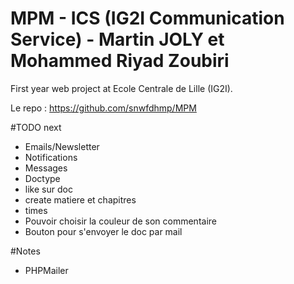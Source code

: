 # MPM - ICS (IG2I Communication Service) - Martin JOLY et Mohammed Riyad Zoubiri

First year web project at Ecole Centrale de Lille (IG2I).

Le repo : https://github.com/snwfdhmp/MPM

#TODO next

- Emails/Newsletter
- Notifications
- Messages
- Doctype
- like sur doc
- create matiere et chapitres
- times
- Pouvoir choisir la couleur de son commentaire
- Bouton pour s'envoyer le doc par mail

#Notes

- PHPMailer